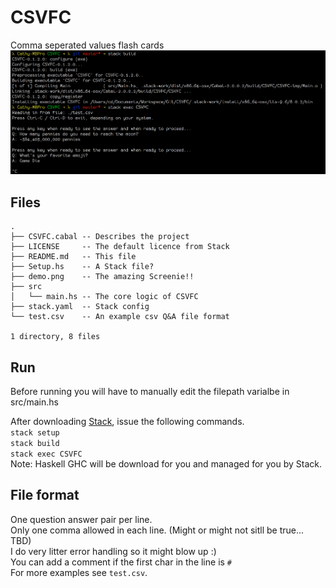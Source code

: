 # CSVFC
Comma seperated values flash cards  
![Screenie](demo.png)

## Files
```
.
├── CSVFC.cabal -- Describes the project
├── LICENSE     -- The default licence from Stack
├── README.md   -- This file
├── Setup.hs    -- A Stack file?
├── demo.png    -- The amazing Screenie!!
├── src
│   └── main.hs -- The core logic of CSVFC
├── stack.yaml  -- Stack config
└── test.csv    -- An example csv Q&A file format

1 directory, 8 files
```

## Run
Before running you will have to manually edit the filepath varialbe in src/main.hs   

After downloading [Stack](https://docs.haskellstack.org/en/stable/README/#how-to-install), issue the following commands.  
`stack setup`  
`stack build`  
`stack exec CSVFC`   
Note: Haskell GHC will be download for you and managed for you by Stack.  

## File format
One question answer pair per line.  
Only one comma allowed in each line. (Might or might not sitll be true... TBD)  
I do very litter error handling so it might blow up :)  
You can add a comment if the first char in the line is `#`  
For more examples see `test.csv`.  
